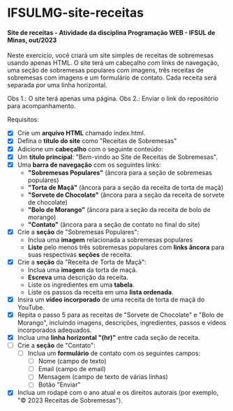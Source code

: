# IFSULMG-site-receitas
#### Site de receitas - Atividade da disciplina Programação WEB - IFSUL de Minas, out/2023


Neste exercício, você criará um site simples de receitas de sobremesas usando apenas HTML. O site terá um cabeçalho com links de navegação, uma seção de sobremesas populares com imagens, três receitas de sobremesas com imagens e um formulário de contato. Cada receita será separada por uma linha horizontal. 

Obs 1.: O site terá apenas uma página.
Obs 2.: Enviar o link do repositório para acompanhamento.

Requisitos:

- [x] Crie um **arquivo HTML** chamado index.html. 
- [x] Defina o **título do site** como "Receitas de Sobremesas"
- [x] Adicione um **cabeçalho** com o seguinte conteúdo:
- [x] Um **título principal**: "Bem-vindo ao Site de Receitas de Sobremesas".
- [x] Uma **barra de navegação** com os seguintes links:
  - **"Sobremesas Populares"** (âncora para a seção de sobremesas populares)
  - **"Torta de Maçã"** (âncora para a seção da receita de torta de maçã)
  - **"Sorvete de Chocolate"** (âncora para a seção da receita de sorvete de chocolate)
  - **"Bolo de Morango"** (âncora para a seção da receita de bolo de morango)
  - **"Contato"** (âncora para a seção de contato no final do site)
- [x] Crie a **seção** de "Sobremesas Populares":
  - Inclua uma **imagem** relacionada a sobremesas populares
  - **Liste** pelo menos três sobremesas populares com **links âncora** para suas respectivas **seções** de receita.
- [x] Crie a **seção** da "Receita de Torta de Maçã":
  - Inclua uma **imagem** da torta de maçã.
  - **Escreva** uma descrição da receita.
  - Liste os ingredientes em uma **tabela**.
  - Liste os passos da receita em uma **lista ordenada**.
- [x] Insira um **vídeo incorporado** de uma receita de torta de maçã do YouTube.
- [x] Repita o passo 5 para as receitas de "Sorvete de Chocolate" e "Bolo de Morango", incluindo imagens, descrições, ingredientes, passos e vídeos incorporados adequados.
- [x] Inclua uma **linha horizontal "(hr)"** entre cada seção de receita.
- [ ] Crie a **seção** de "Contato":
  - [ ] Inclua um **formulário** de contato com os seguintes campos:
    - [ ] Nome (campo de texto)
    - [ ] Email (campo de email)
    - [ ] Mensagem (campo de texto de várias linhas)
    - [ ] Botão "Enviar"
- [x] Inclua um rodapé com o ano atual e os direitos autorais (por exemplo, "© 2023 Receitas de Sobremesas").
